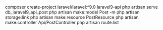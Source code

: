 composer create-project laravel/laravel:^9.0 laravel9-api
php artisan serve
db_laravel9_api_post
php artisan make:model Post -m
php artisan storage:link
php artisan make:resource PostResource 
php artisan make:controller Api/PostController
php artisan route:list